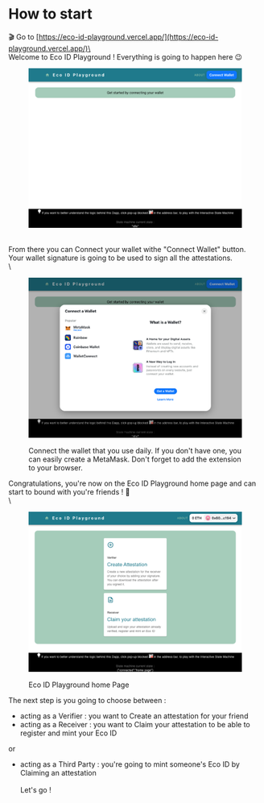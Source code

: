 # How to start

🎬 Go to [https://eco-id-playground.vercel.app/](https://eco-id-playground.vercel.app/)\
\
Welcome to Eco ID Playground ! Everything is going to happen here 😉

<figure><img src="../.gitbook/assets/Screenshot 2023-02-17 at 18.50.06.png" alt=""><figcaption></figcaption></figure>

\
From there you can Connect your wallet withe "Connect Wallet" button. Your wallet signature is going to be used to sign all the attestations.\
\


<figure><img src="../.gitbook/assets/Connect wallet (1).png" alt=""><figcaption><p>Connect the wallet that you use daily. If you don't have one, you can easily create a MetaMask. Don't forget to add the extension to your browser.</p></figcaption></figure>

Congratulations, you're now on the Eco ID Playground home page and can start to bound with you're friends ! 🎉\
\


<figure><img src="../.gitbook/assets/home page.png" alt=""><figcaption><p>Eco ID Playground home Page </p></figcaption></figure>

The next step is you going to choose between :&#x20;

* acting as a Verifier : you want to Create an attestation for your friend
* acting as a Receiver : you want to Claim your attestation to be able to register and mint your Eco ID

or

* acting as a Third Party : you're going to mint someone's Eco ID by Claiming an attestation\
  \
  Let's go !&#x20;
